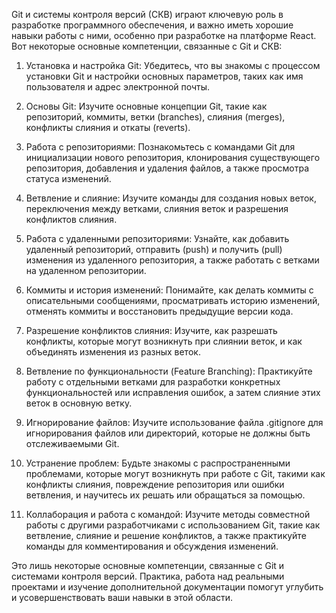 Git и системы контроля версий (СКВ) играют ключевую роль в разработке программного обеспечения, и важно иметь хорошие навыки работы с ними, особенно при разработке на платформе React. Вот некоторые основные компетенции, связанные с Git и СКВ:

1. Установка и настройка Git: Убедитесь, что вы знакомы с процессом установки Git и настройки основных параметров, таких как имя пользователя и адрес электронной почты.

2. Основы Git: Изучите основные концепции Git, такие как репозиторий, коммиты, ветки (branches), слияния (merges), конфликты слияния и откаты (reverts).

3. Работа с репозиториями: Познакомьтесь с командами Git для инициализации нового репозитория, клонирования существующего репозитория, добавления и удаления файлов, а также просмотра статуса изменений.

4. Ветвление и слияние: Изучите команды для создания новых веток, переключения между ветками, слияния веток и разрешения конфликтов слияния.

5. Работа с удаленными репозиториями: Узнайте, как добавить удаленный репозиторий, отправить (push) и получить (pull) изменения из удаленного репозитория, а также работать с ветками на удаленном репозитории.

6. Коммиты и история изменений: Понимайте, как делать коммиты с описательными сообщениями, просматривать историю изменений, отменять коммиты и восстановить предыдущие версии кода.

7. Разрешение конфликтов слияния: Изучите, как разрешать конфликты, которые могут возникнуть при слиянии веток, и как объединять изменения из разных веток.

8. Ветвление по функциональности (Feature Branching): Практикуйте работу с отдельными ветками для разработки конкретных функциональностей или исправления ошибок, а затем слияние этих веток в основную ветку.

9. Игнорирование файлов: Изучите использование файла .gitignore для игнорирования файлов или директорий, которые не должны быть отслеживаемыми Git.

10. Устранение проблем: Будьте знакомы с распространенными проблемами, которые могут возникнуть при работе с Git, такими как конфликты слияния, повреждение репозитория или ошибки ветвления, и научитесь их решать или обращаться за помощью.

11. Коллаборация и работа с командой: Изучите методы совместной работы с другими разработчиками с использованием Git, такие как ветвление, слияние и решение конфликтов, а также практикуйте команды для комментирования и обсуждения изменений.

Это лишь некоторые основные компетенции, связанные с Git и системами контроля версий. Практика, работа над реальными проектами и изучение дополнительной документации помогут углубить и усовершенствовать ваши навыки в этой области.